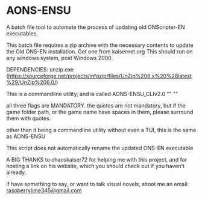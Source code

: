 # AONS-ENSU
 A batch file tool to automate the process of updating old ONScripter-EN executables. 
 
 This batch file requires a zip archive with the necessary contents to update the Old ONS-EN installation. Get one from kaisernet.org
 This should run on any windows system, post Windows 2000. 
 
DEPENDENCIES:
unzip.exe (https://sourceforge.net/projects/infozip/files/UnZip%206.x%20%28latest%29/UnZip%206.0/)

This is a commandline utility, and is called
AONS-ENSU_CLIv2.0 "<full game folder  path>" "<name of game>" <d or n>

all three flags are MANDATORY. the quotes are not mandatory, but if the game folder path, or the game name have spaces in them, please surround them with quotes.

 other than it being a commandline utility without even a TUI, this is the same as AONS-ENSU
 
 This script does not automatically rename the updated ONS-EN executable
 
 A BIG THANKS to chaoskaiser72 for helping me with this project, and for hosting a link on his website, which you should check out if you haven't already.
 
 if have something to say, or want to talk visual novels, shoot me an email: raspberrylime345@gmail.com

